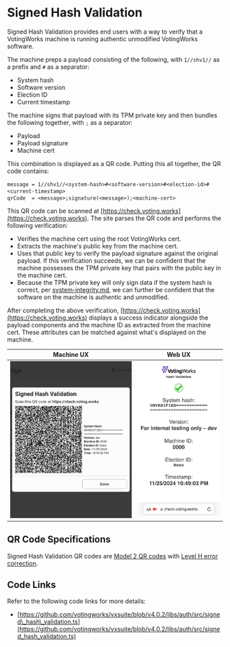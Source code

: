 # Signed Hash Validation

Signed Hash Validation provides end users with a way to verify that a VotingWorks machine is running authentic unmodified VotingWorks software.

The machine preps a payload consisting of the following, with `1//shv1//` as a prefix and `#` as a separator:

* System hash
* Software version
* Election ID
* Current timestamp

The machine signs that payload with its TPM private key and then bundles the following together, with `;` as a separator:

* Payload
* Payload signature
* Machine cert

This combination is displayed as a QR code. Putting this all together, the QR code contains:

```
message = 1//shv1//<system-hash>#<software-version>#<election-id>#<current-timestamp>
qrCode  = <message>;signature(<message>);<machine-cert>
```

This QR code can be scanned at [https://check.voting.works](https://check.voting.works). The site parses the QR code and performs the following verification:

* Verifies the machine cert using the root VotingWorks cert.
* Extracts the machine's public key from the machine cert.
* Uses that public key to verify the payload signature against the original payload. If this verification succeeds, we can be confident that the machine possesses the TPM private key that pairs with the public key in the machine cert.
* Because the TPM private key will only sign data if the system hash is correct, per [system-integrity.md](../system-security-auditing-and-logging/system-security-architecture/system-integrity.md "mention"), we can further be confident that the software on the machine is authentic and unmodified.

After completing the above verification, [https://check.voting.works](https://check.voting.works) displays a success indicator alongside the payload components and the machine ID as extracted from the machine cert. These attributes can be matched against what's displayed on the machine.

|                                 Machine UX                                 |                                 Web UX                                 |
| :------------------------------------------------------------------------: | :--------------------------------------------------------------------: |
| <img src="../.gitbook/assets/machine (1).png" alt="" data-size="original"> | <img src="../.gitbook/assets/web (2).PNG" alt="" data-size="original"> |

## QR Code Specifications

Signed Hash Validation QR codes are [Model 2 QR codes](https://www.qrcode.com/en/codes/model12.html) with [Level H error correction](https://www.qrcode.com/en/about/error_correction.html).

## Code Links

Refer to the following code links for more details:

* [https://github.com/votingworks/vxsuite/blob/v4.0.2/libs/auth/src/signed\_hash\_validation.ts](https://github.com/votingworks/vxsuite/blob/v4.0.2/libs/auth/src/signed_hash_validation.ts)
